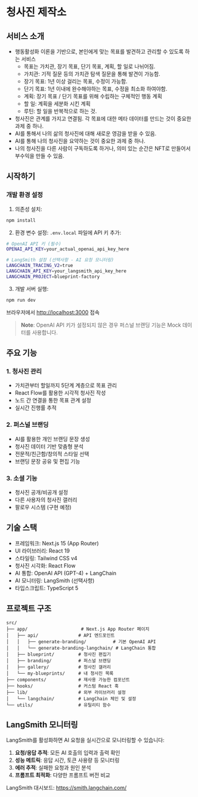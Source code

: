 # 청사진 제작소

## 서비스 소개

- 행동활성화 이론을 기반으로, 본인에게 맞는 목표를 발견하고 관리할 수 있도록 하는 서비스
    - 목표는 가치관, 장기 목표, 단기 목표, 계획, 할 일로 나뉘어짐.
    - 가치관: 기적 질문 등의 가치관 탐색 질문을 통해 발견이 가능함.
    - 장기 목표: 1년 이상 걸리는 목표, 수정이 가능함.
    - 단기 목표: 1년 이내에 완수해야하는 목표, 수정을 최소화 하여야함.
    - 계획: 장기 목표 / 단기 목표를 위해 수립하는 구체적인 행동 계획
    - 할 일: 계획을 세분화 시킨 계획
    - 루틴: 할 일을 반복적으로 하는 것.
- 청사진은 관계를 가지고 연결됨. 각 목표에 대한 메타 데이터를 만드는 것이 중요한 과제 중 하나.
- AI를 통해서 나의 삶의 청사진에 대해 새로운 영감을 받을 수 있음.
- AI를 통해 나의 청사진을 요약하는 것이 중요한 과제 중 하나.
- 나의 청사진을 다른 사람이 구독하도록 하거나, 의미 있는 순간은 NFT로 만들어서 부수익을 만들 수 있음.

## 시작하기

### 개발 환경 설정

1. 의존성 설치:
```bash
npm install
```

2. 환경 변수 설정:
`.env.local` 파일에 API 키 추가:
```bash
# OpenAI API 키 (필수)
OPENAI_API_KEY=your_actual_openai_api_key_here

# LangSmith 설정 (선택사항 - AI 요청 모니터링)
LANGCHAIN_TRACING_V2=true
LANGCHAIN_API_KEY=your_langsmith_api_key_here
LANGCHAIN_PROJECT=blueprint-factory
```

3. 개발 서버 실행:
```bash
npm run dev
```

브라우저에서 [http://localhost:3000](http://localhost:3000) 접속

> **Note**: OpenAI API 키가 설정되지 않은 경우 퍼스널 브랜딩 기능은 Mock 데이터를 사용합니다.

## 주요 기능

### 1. 청사진 관리
- 가치관부터 할일까지 5단계 계층으로 목표 관리
- React Flow를 활용한 시각적 청사진 작성
- 노드 간 연결을 통한 목표 관계 설정
- 실시간 진행률 추적

### 2. 퍼스널 브랜딩
- AI를 활용한 개인 브랜딩 문장 생성
- 청사진 데이터 기반 맞춤형 분석
- 전문적/친근함/창의적 스타일 선택
- 브랜딩 문장 공유 및 편집 기능

### 3. 소셜 기능
- 청사진 공개/비공개 설정
- 다른 사용자의 청사진 갤러리
- 팔로우 시스템 (구현 예정)

## 기술 스택

- 프레임워크: Next.js 15 (App Router)
- UI 라이브러리: React 19
- 스타일링: Tailwind CSS v4
- 청사진 시각화: React Flow
- AI 통합: OpenAI API (GPT-4) + LangChain
- AI 모니터링: LangSmith (선택사항)
- 타입스크립트: TypeScript 5

## 프로젝트 구조

```
src/
├── app/                    # Next.js App Router 페이지
│   ├── api/               # API 엔드포인트
│   │   ├── generate-branding/          # 기본 OpenAI API
│   │   └── generate-branding-langchain/ # LangChain 통합
│   ├── blueprint/         # 청사진 편집기
│   ├── branding/          # 퍼스널 브랜딩
│   ├── gallery/           # 청사진 갤러리
│   └── my-blueprints/     # 내 청사진 목록
├── components/            # 재사용 가능한 컴포넌트
├── hooks/                 # 커스텀 React 훅
├── lib/                   # 외부 라이브러리 설정
│   └── langchain/         # LangChain 체인 및 설정
└── utils/                 # 유틸리티 함수
```

## LangSmith 모니터링

LangSmith를 활성화하면 AI 요청을 실시간으로 모니터링할 수 있습니다:

1. **요청/응답 추적**: 모든 AI 호출의 입력과 출력 확인
2. **성능 메트릭**: 응답 시간, 토큰 사용량 등 모니터링
3. **에러 추적**: 실패한 요청과 원인 분석
4. **프롬프트 최적화**: 다양한 프롬프트 버전 비교

LangSmith 대시보드: https://smith.langchain.com/
